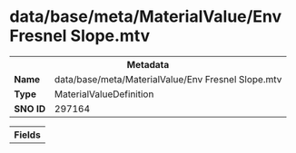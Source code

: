 <h1>data/base/meta/MaterialValue/Env Fresnel Slope.mtv</h1><table><tr><th colspan="100%">Metadata</th></tr><tr><td><b>Name</b></td><td>data/base/meta/MaterialValue/Env Fresnel Slope.mtv</td></tr><tr><td><b>Type</b></td><td>MaterialValueDefinition</td></tr><tr><td><b>SNO ID</b></td><td>297164</td></tr></table>

<table><tr><th colspan="100%">Fields</th></tr></table>

